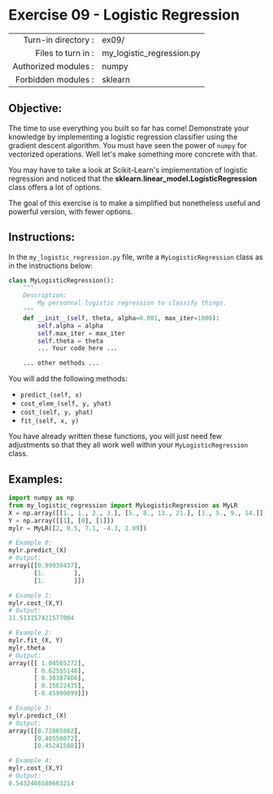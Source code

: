 # Exercise 09 - Logistic Regression

|                         |                             |
| -----------------------:| --------------------------- |
|   Turn-in directory :   |  ex09/                      |
|   Files to turn in :    |  my_logistic_regression.py  |
|   Authorized modules :  |  numpy                      |
|   Forbidden modules :   |  sklearn                    |

## Objective:
The time to use everything you built so far has come! Demonstrate your knowledge by implementing a logistic regression classifier using the gradient descent algorithm.
You must have seen the power of `numpy` for vectorized operations. Well let's make something more concrete with that.

You may have to take a look at Scikit-Learn's implementation of logistic regression and noticed that the **sklearn.linear_model.LogisticRegression** class offers a lot of options.

The goal of this exercise is to make a simplified but nonetheless useful and powerful version, with fewer options.

## Instructions:
In the `my_logistic_regression.py` file, write a `MyLogisticRegression` class as in the instructions below:
```python
class MyLogisticRegression():
	"""
	Description:
		My personnal logistic regression to classify things.
	"""
    def __init__(self, theta, alpha=0.001, max_iter=1000):
        self.alpha = alpha
        self.max_iter = max_iter
        self.theta = theta
        ... Your code here ...

	... other methods ...
```
You will add the following methods:
- `predict_(self, x)`
- `cost_elem_(self, y, yhat)`
- `cost_(self, y, yhat)`
- `fit_(self, x, y)`

You have already written these functions, you will just need few adjustments so that they all work well within your `MyLogisticRegression` class.

## Examples:
```python
import numpy as np
from my_logistic_regression import MyLogisticRegression as MyLR
X = np.array([[1., 1., 2., 3.], [5., 8., 13., 21.], [3., 5., 9., 14.]])
Y = np.array([[1], [0], [1]])
mylr = MyLR([2, 0.5, 7.1, -4.3, 2.09])

# Example 0:
mylr.predict_(X)
# Output:
array([[0.99930437],
       [1.        ],
       [1.        ]])

# Example 1:
mylr.cost_(X,Y)
# Output:
11.513157421577004

# Example 2:
mylr.fit_(X, Y)
mylr.theta
# Output:
array([[ 1.04565272],
       [ 0.62555148],
       [ 0.38387466],
       [ 0.15622435],
       [-0.45990099]])

# Example 3:
mylr.predict_(X)
# Output:
array([[0.72865802],
       [0.40550072],
       [0.45241588]])

# Example 4:
mylr.cost_(X,Y)
# Output:
0.5432466580663214
```